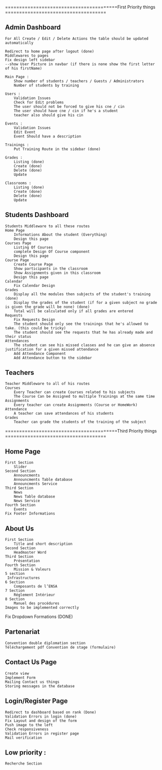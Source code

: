 ========================================First Priority things ====================================
## Admin Dashboard
    For All Create / Edit / Delete Actions the table should be updated automatically

    Redirect to home page after logout (done)
    Middlewares to pages 
    Fix design left sidebar 
    --show User Picture in navbar (if there is none show the first letter of his firstName)

    Main Page : 
        Show number of students / teachers / Guests / Administrators 
        Number of students by training 

    Users : 
        Validation Issues 
        Check for Edit problems 
        The user should not be forced to give his cne / cin 
        The user should have cne / cin if he's a student 
        teacher also should give his cin 

    Events : 
        Validation Issues
        Edit Event
        Event Should have a description 
    
    Trainings : 
        Put Training Route in the sidebar (done)

    Grades : 
        Listing (done)
        Create (done)
        Delete (done)
        Update 
    
    Classrooms : 
        Listing (done)
        Create (done)
        Delete (done)
        Update


## Students Dashboard 
    Students Middleware to all these routes
    Home Page 
        Informations About the student (Everything)
        Design this page
    Courses Page 
        Listing Of Courses 
        complete Design Of Course component
        Design this page
    Course Page 
        Create Course Page
        Show participants in the classroom
        Show Assignments given in this classroom
        Design this page
    Calendar
        Fix Calendar Design
    Grades
        Display all the modules then subjects of the student's training (done)
        Display the grades of the student (if for a given subject no grade is given the grade will be none) (done)
        Total will be calculated only if all grades are entered
    Requests
        Fix Requests Design 
        The student should only see the trainings that he's allowed to take. (this could be tricky)
        The student should see the requests that he has already made and their status
    Attendances
        The student can see his missed classes and he can give an absence justification for a given missed attendance
        Add Attendance Component 
        Add Attendance button to the sidebar
    
## Teachers
    Teacher Middleware to all of his routes
    Courses
        Every Teacher can create Courses related to his subjects
        The Course Can be Assigned to multiple Trainings at the same time
    Assignments
        Every teacher can create Assignments (Course or HomeWork)
    Attendance
        A teacher can save attendances of his students
    Grades
        Teacher can grade the students of the training of the subject 
    


    


    
    
    






========================================Third Priority things ====================================
## Home Page
	First Section
        Slider
	Second Section
        Announcments
        Announcments Table database
        Announcments Service
    Third Section 
        News
        News Table database
        News Service
    Fourth Section 
        Events
    Fix Footer Informations 

## About Us
    First Section 
        Title and short description
    Second Section 
        Headmaster Word
    Third Section 
        Présentation
    Fourth Section 
        Mission & Valeurs
    5 section 
     Infrastructures
    6 Section
        Composants de l’ENSA
    7 Section
        Réglement Intérieur
    8 Section
        Manuel des procédures
    Images to be implemented correctly

Fix Dropdown Formations (DONE)

## Partenariat
    Convention double diplomation section 
    Téléchargement pdf Convention de stage (formulaire)

## Contact Us Page 
    Create view
    Implement Form
    Mailing Contact us things
    Storing messages in the database 

## Login/Register  Page 
    Redirect to dashboard based on rank (Done)
    Validation Errors in login (done)
    Fix Layout and design of the form 
    Push image to the left 
    Check responsiveness 
    Validation Errors in register page 
    Mail verification 


## Low priority : 
    Recherche Section 